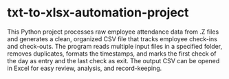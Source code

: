 # txt-to-xlsx-automation-project

This Python project processes raw employee attendance data from .Z files and generates a clean, organized CSV file that tracks employee check-ins and check-outs. The program reads multiple input files in a specified folder, removes duplicates, formats the timestamps, and marks the first check of the day as entry and the last check as exit. The output CSV can be opened in Excel for easy review, analysis, and record-keeping.
